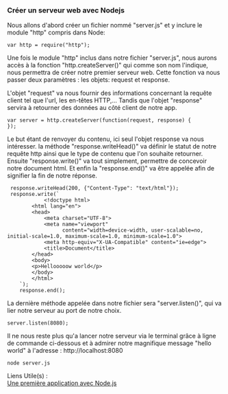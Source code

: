 ### Créer un serveur web avec Nodejs 

Nous allons d'abord créer un fichier nommé "server.js" et y inclure le module "http"
compris dans Node:

```
var http = require("http");
```

Une fois le module "http" inclus dans notre fichier "server.js", nous aurons accès à la fonction
"http.createServer()" qui comme son nom l'indique, nous permettra de créer notre premier serveur web. Cette fonction
va nous passer deux paramètres : les objets: request et response.

L'objet "request" va nous fournir des informations concernant la requête client tel que l'url, les en-têtes HTTP,...
Tandis que l'objet "response" servira à retourner des données au côté client de notre app. 

```
var server = http.createServer(function(request, response) {
});
```

Le but étant de renvoyer du contenu, ici seul l'objet response va nous intéresser.
la méthode "response.writeHead()" va définir le statut de notre requête http ainsi que le type de contenu
que l'on souhaite retourner. Ensuite "response.write()" va tout simplement, permettre de concevoir notre
document html. Et enfin la "response.end()" va être appelée afin de signifier la fin de notre réponse.

```
 response.writeHead(200, {"Content-Type": "text/html"});
 response.write(`
            <!doctype html>
        <html lang="en">
        <head>
            <meta charset="UTF-8">
            <meta name="viewport"
                  content="width=device-width, user-scalable=no, initial-scale=1.0, maximum-scale=1.0, minimum-scale=1.0">
            <meta http-equiv="X-UA-Compatible" content="ie=edge">
            <title>Document</title>
        </head>
        <body>
        <p>Hellooooow world</p>
        </body>
        </html>
    `);
    response.end();
```
La dernière méthode appelée dans notre fichier sera "server.listen()", qui va lier notre serveur au port 
de notre choix.

```
server.listen(8080);
```

Il ne nous reste plus qu'a lancer notre serveur via le terminal grâce à ligne de commande ci-dessous 
et à admirer notre magnifique message "hello world" à l'adresse :
http://localhost:8080

```
node server.js
```


Liens Utile(s) :  
[Une première application avec Node.js](https://openclassrooms.com/courses/des-applications-ultra-rapides-avec-node-js/une-premiere-application-avec-node-js)
